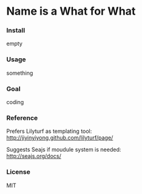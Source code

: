 
# Name is a What for What

### Install

empty

### Usage

something

### Goal

coding

### Reference

Prefers Lilyturf as templating tool:  
http://jiyinyiyong.github.com/lilyturf/page/  

Suggests Seajs if moudule system is needed:  
http://seajs.org/docs/  

### License

MIT